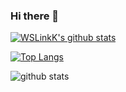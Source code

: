 ### Hi there 👋

[![WSLinkK's github stats](https://github-readme-stats.vercel.app/api?username=WSLinkK&count_private=true&show_icons=true)](https://github.com/WSLinkK)

[![Top Langs](https://github-readme-stats.vercel.app/api/top-langs/?username=WSLinkK&layout=compact&count_private=true)](https://github.com/WSLinkK)

<picture decoding="async" loading="lazy">
  <source media="(prefers-color-scheme: light)" srcset="https://pixel-profile.vercel.app/api/github-stats?username=WSLinkK&screen_effect=false&background=linear-gradient(to%20bottom%20right%2C%20%2374dcc4%2C%20%234597e9)">
  <source media="(prefers-color-scheme: dark)" srcset="https://pixel-profile.vercel.app/api/github-stats?username=WSLinkK&screen_effect=true&background=linear-gradient(to%20bottom%20right%2C%20%235580eb%2C%20%232aeeff)">
  <img alt="github stats" src="https://pixel-profile.vercel.app/api/github-stats?username=WSLinkK&screen_effect=false&background=linear-gradient(to%20bottom%20right%2C%20%2374dcc4%2C%20%234597e9)">
</picture>
